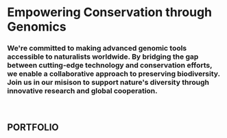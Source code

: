 <br>

# **Empowering Conservation through Genomics**

### **We're committed to making advanced genomic tools accessible to naturalists worldwide. By bridging the gap between cutting-edge technology and conservation efforts, we enable a collaborative approach to preserving biodiversity. Join us in our misison to support nature's diversity through innovative research and global cooperation.**

<br>

## **PORTFOLIO**